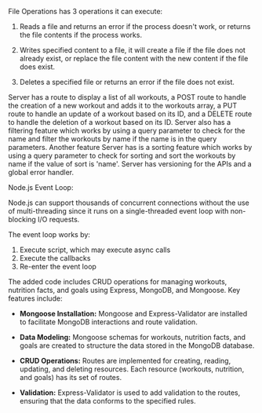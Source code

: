 File Operations has 3 operations it can execute: 

1. Reads a file and returns an error if the process doesn't work, or returns the file contents if the process works.

2. Writes specified content to a file, it will create a file if the file does not already exist,
or replace the file content with the new content if the file does exist.

3. Deletes a specified file or returns an error if the file does not exist.

Server has a route to display a list of all workouts, a POST route to handle the creation of a new workout and adds it to the workouts array, a PUT route to handle an update of a workout based on its ID, and a DELETE route to handle the deletion of a workout based on its ID. Server also has a filtering feature which works by using a query parameter to check for the name and filter the workouts by name if the name is in the query parameters. Another feature Server has is a sorting feature which works by using a query parameter to check for sorting and sort the workouts by name if the value of sort is 'name'. Server has versioning for the APIs and a global error handler.

Node.js Event Loop:

Node.js can support thousands of concurrent connections without the use of multi-threading since it runs on a single-threaded event loop with non-blocking I/O requests.

The event loop works by:

1. Execute script, which may execute async calls
2. Execute the callbacks
3. Re-enter the event loop

The added code includes CRUD operations for managing workouts, nutrition facts, and goals using Express, MongoDB, and Mongoose. Key features include:

- **Mongoose Installation:** Mongoose and Express-Validator are installed to facilitate MongoDB interactions and route validation.

- **Data Modeling:** Mongoose schemas for workouts, nutrition facts, and goals are created to structure the data stored in the MongoDB database.

- **CRUD Operations:** Routes are implemented for creating, reading, updating, and deleting resources. Each resource (workouts, nutrition, and goals) has its set of routes.

- **Validation:** Express-Validator is used to add validation to the routes, ensuring that the data conforms to the specified rules.

